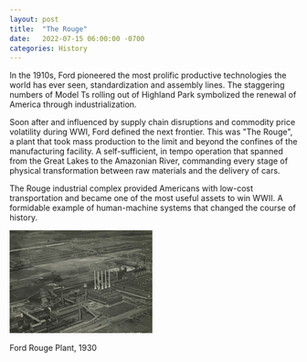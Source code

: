 ```yaml
--- 
layout: post
title:  "The Rouge"
date:   2022-07-15 06:00:00 -0700
categories: History
---
```


In the 1910s, Ford pioneered the most prolific productive technologies the world has ever seen, standardization and assembly lines. The staggering numbers of Model Ts rolling out of Highland Park symbolized the renewal of America through industrialization. 

Soon after and influenced by supply chain disruptions and commodity price volatility during WWI, Ford defined the next frontier. This was "The Rouge", a plant that took mass production to the limit and beyond the confines of the manufacturing facility. A self-sufficient, in tempo operation that spanned from the Great Lakes to the Amazonian River, commanding every stage of physical transformation between raw materials and the delivery of cars.

The Rouge industrial complex provided Americans with low-cost transportation and became one of the most useful assets to win WWII. A formidable example of human-machine systems that changed the course of history. 

![Ford Rouge Plant, 1930](/assets/rouge_aerial.png)

Ford Rouge Plant, 1930
